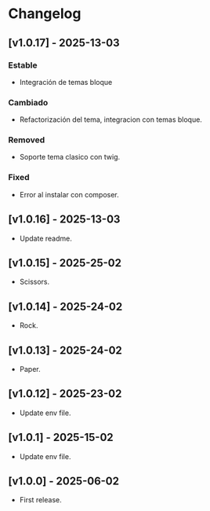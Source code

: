# Changelog

## [v1.0.17] - 2025-13-03
### Estable
- Integración de temas bloque 

### Cambiado
- Refactorización del tema, integracion con temas bloque.

### Removed
- Soporte tema clasico con twig.

### Fixed
- Error al instalar con composer.

## [v1.0.16] - 2025-13-03
- Update readme.

## [v1.0.15] - 2025-25-02
- Scissors.

## [v1.0.14] - 2025-24-02
- Rock.

## [v1.0.13] - 2025-24-02
- Paper.

## [v1.0.12] - 2025-23-02
- Update env file.

## [v1.0.1] - 2025-15-02
- Update env file.

## [v1.0.0] - 2025-06-02
- First release.